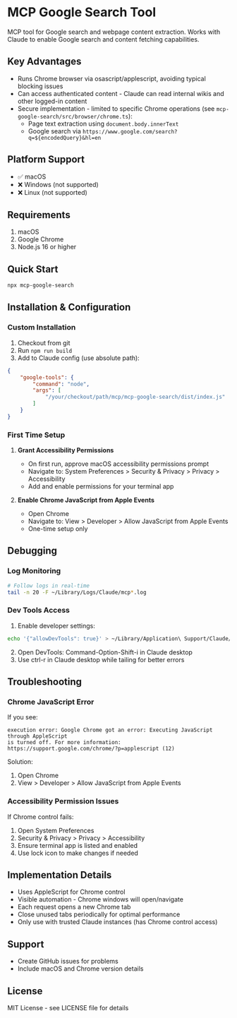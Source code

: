# MCP Google Search Tool

MCP tool for Google search and webpage content extraction. Works with Claude to enable Google search and content fetching capabilities.

## Key Advantages

- Runs Chrome browser via osascript/applescript, avoiding typical blocking issues
- Can access authenticated content - Claude can read internal wikis and other logged-in content
- Secure implementation - limited to specific Chrome operations (see `mcp-google-search/src/browser/chrome.ts`):
  - Page text extraction using `document.body.innerText`
  - Google search via `https://www.google.com/search?q=${encodedQuery}&hl=en`

## Platform Support
- ✅ macOS
- ❌ Windows (not supported)
- ❌ Linux (not supported)

## Requirements
1. macOS
2. Google Chrome
3. Node.js 16 or higher

## Quick Start
```bash
npx mcp-google-search
```

## Installation & Configuration

### Custom Installation
1. Checkout from git
2. Run `npm run build`
3. Add to Claude config (use absolute path):
```json
{
    "google-tools": {
        "command": "node",
        "args": [
            "/your/checkout/path/mcp/mcp-google-search/dist/index.js"
        ]
    }
}
```

### First Time Setup

1. **Grant Accessibility Permissions**
   - On first run, approve macOS accessibility permissions prompt
   - Navigate to: System Preferences > Security & Privacy > Privacy > Accessibility
   - Add and enable permissions for your terminal app

2. **Enable Chrome JavaScript from Apple Events**
   - Open Chrome
   - Navigate to: View > Developer > Allow JavaScript from Apple Events
   - One-time setup only

## Debugging

### Log Monitoring
```bash
# Follow logs in real-time
tail -n 20 -F ~/Library/Logs/Claude/mcp*.log
```

### Dev Tools Access
1. Enable developer settings:
```bash
echo '{"allowDevTools": true}' > ~/Library/Application\ Support/Claude/developer_settings.json
```
2. Open DevTools: Command-Option-Shift-i in Claude desktop
3. Use ctrl-r in Claude desktop while tailing for better errors

## Troubleshooting

### Chrome JavaScript Error
If you see:
```
execution error: Google Chrome got an error: Executing JavaScript through AppleScript 
is turned off. For more information: https://support.google.com/chrome/?p=applescript (12)
```

Solution:
1. Open Chrome
2. View > Developer > Allow JavaScript from Apple Events

### Accessibility Permission Issues
If Chrome control fails:
1. Open System Preferences
2. Security & Privacy > Privacy > Accessibility
3. Ensure terminal app is listed and enabled
4. Use lock icon to make changes if needed

## Implementation Details

- Uses AppleScript for Chrome control
- Visible automation - Chrome windows will open/navigate
- Each request opens a new Chrome tab
- Close unused tabs periodically for optimal performance
- Only use with trusted Claude instances (has Chrome control access)

## Support

- Create GitHub issues for problems
- Include macOS and Chrome version details

## License

MIT License - see LICENSE file for details